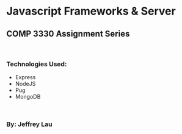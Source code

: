 # Javascript Frameworks & Server

## COMP 3330 Assignment Series

<br>

### Technologies Used:

- Express
- NodeJS
- Pug
- MongoDB

<br>

### By: Jeffrey Lau
